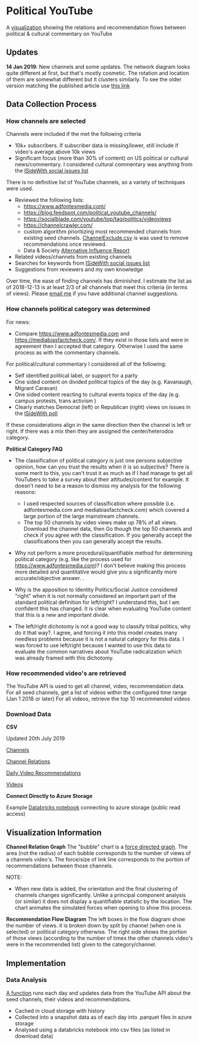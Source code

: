 # Political YouTube

A [visualization](https://pyt.azureedge.net) showing the relations and recommendation flows between political & cultural commentary on YouTube

## Updates
**14 Jan 2019**: New channels and some updates. The network diagram looks quite different at first, but that's mostly cosmetic. The rotation and location of them are somewhat different but it clusters similarly. To see the older version matching the published article use [this link](https://pyt.azureedge.net?v=2018-12-28)

## Data Collection Process 

### How channels are selected
Channels were included if the met the following criteria
- 10k+ subscribers. If subscriber data is missing/lower, still include if video's average above 10k views
- Significant focus (more than 30% of content) on US political or cultural news/commentary. I considered cultural commentary was anything from the [ISideWith social issues list](https://www.isidewith.com/en-us/polls)

There is no definitive list of YouTube channels, so a variety of techniques were used. 
- Reviewed the following lists:
    - https://www.adfontesmedia.com/
    - https://blog.feedspot.com/political_youtube_channels/
    - https://socialblade.com/youtube/top/tag/politics/videoviews
    - https://channelcrawler.com/
    - custom algorithm prioritizing most recommended channels from existing seed channels. [ChannelExclude.csv](Data/ChannelExclude.csv) is was used to remove recommendations once reviewed.
    - Data & Society [Alternative Influence Report](https://datasociety.net/output/alternative-influence/)
- Related videos/channels from existing channels
- Searches for keywords from [ISideWith social issues list](https://www.isidewith.com/en-us/polls)
- Suggestions from reviewers and my own knowledge

Over time, the ease of finding channels has diminished. I estimate the list as of 2018-12-13 is at least 2/3 of all channels that meet this criteria (in terms of views). Please [email me](mailto:mark@ledwich.com.au) if you have additional channel suggestions.

### How channels political category was determined
For news:
- Compare https://www.adfontesmedia.com and https://mediabiasfactcheck.com/. If they exist in those lists and were in agreement then I accepted that category. Otherwise I used the same process as with the commentary channels.

For political/cultural commentary I considered all of the following:
 - Self identified political label, or support for a party
 - One sided content on divided political topics of the day (e.g. Kavanaugh, Migrant Caravan)
 - One sided content reacting to cultural events topics of the day (e.g. campus protests, trans activism )
 - Clearly matches Democrat (left) or Republican (right) views on issues in the [ISideWith poll](https://www.isidewith.com/en-us/polls)

 If these considerations align in the same direction then the channel is left or right. If there was a mix then they are assigned the center/heterodox category.

**Political Category FAQ**
- The classification of political category is just one persons subjective opinion, how can you trust the results when it is so subjective?  There is some merit to this, you can't trust it as much as if I had manage to get all YouTubers to take a survey about their attitudes/content for example. It doesn't need to be a reason to dismiss my analysis for the following reasons:
    - I used respected sources of classification where possible (i.e. adfontesmedia.com and mediabiasfactcheck.com) which covered a large portion of the large mainstream channels.
    - The top 50 channels by video views make up 78% of all views. Download the channel data, then Go though the top 50 channels and check if you agree with the classification. If you generally accept the classifications then you can generally accept the results.

- Why not perform a more procedural/quantifiable method for determining political category (e.g. like the process used for https://www.adfontesmedia.com)? I don't believe making this process more detailed and quantitative would give you a significantly more accurate/objective answer. .
- Why is the apposition to Identity Politics/Social Justice considered "right" when it is not normally considered an important part of the standard political definition for left/right?  I understand this, but I am confident this has changed. It is clear when evaluating YouTube content that this is a new and important divide. 
- The left/right dichotomy is not a good way to classify tribal politics, why do it that way?. I agree, and forcing it into this model creates many needless problems because it is not a natural category for this data. I was forced to use left/right because I wanted to use this data to evaluate the common narratives about YouTube radicalization which was already framed with this dichotomy.

### How recommended video's are retrieved
The YouTube API is used to get all channel, video, recommendation data.
For all seed channels, get a list of videos within the configured time range (Jan 1 2018 or later)
For all videos, retrieve the top 10 recommended videos


### Download Data

**CSV**

Updated 20th July 2019

[Channels](https://ytnetworks.blob.core.windows.net/data/results/2019-07-19/VisChannels.csv.gz)

[Channel Relations](https://ytnetworks.blob.core.windows.net/data/results/2019-07-19/VisRelations.csv.gz)

[Daily Video Recommendations](https://pyt.blob.core.windows.net/data/results/2019-08-04/DailyVideoRecommends.csv.gz)

[Videos](https://ytnetworks.blob.core.windows.net/data/results/2019-07-19/Videos.csv.gz)

**Connect Directly to Azure Storage**

Example [Databricks notebook](https://databricks-prod-cloudfront.cloud.databricks.com/public/4027ec902e239c93eaaa8714f173bcfc/5467014801025226/3416558578232351/7194280856364978/latest.html)
connecting to azure storage (public read access)

## Visualization Information

**Channel Relation Graph**
The "bubble" chart is a [force directed graph](https://en.wikipedia.org/wiki/Force-directed_graph_drawing). The area (not the radius) of each bubble corresponds to the number of views of a channels video's. The force/size of link line corresponds to the portion of recommendations between those channels.

NOTE:
- When new data is added, the orientation and the final clustering of channels changes significantly. Unlike a principal component analysis (or similar) it does not display a quantifiable statistic by the location. The chart animates the simulated forces when opening to show this process.


**Recommendation Flow Diagram**
The left boxes in the flow diagram show the number of views. it is broken down by split by channel (when one is selected) or political category otherwise. The right side shows the portion of those views (according to the number of times the other channels video's were in the recommended list) given to the category/channel. 


## Implementation
### Data Analysis

[A function](App/YtFunctions/YtFunctions.cs) runs each day and updates data from the YouTube API about the seed channels, their videos and recommendations.
- Cached in cloud storage with history
- Collected into a snapshot data as of each day into .parquet files in azure storage
- Analysed using a databricks notebook into csv files (as listed in download data)


 
